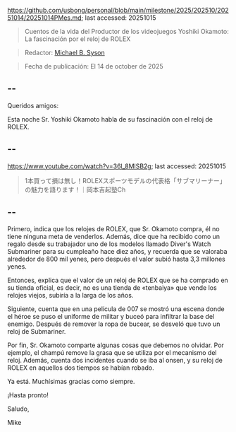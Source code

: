 https://github.com/usbong/personal/blob/main/milestone/2025/202510/20251014/20251014PMes.md; last accessed: 20251015

> Cuentos de la vida del Productor de los videojuegos Yoshiki Okamoto: La fascinación por el reloj de ROLEX

> Redactor: [Michael B. Syson](https://www.linkedin.com/in/michaelsyson/)

> Fecha de publicación: El 14 de october de 2025

## --

Queridos amigos:

Esta noche Sr. Yoshiki Okamoto habla de su fascinación con el reloj de ROLEX.

## --

https://www.youtube.com/watch?v=36l_8MlSB2g; last accessed: 20251015

> 1本買って損は無し！ROLEXスポーツモデルの代表格「サブマリーナー」の魅力を語ります！｜岡本吉起塾Ch

## --

Primero, indica que los relojes de ROLEX, que Sr. Okamoto compra, él no tiene ninguna meta de venderlos. Además, dice que ha recibido como un regalo desde su trabajador uno de los modelos llamado Diver's Watch Submariner para su cumpleaño hace diez años, y recuerda que se valoraba alrededor de 800 mil yenes, pero después el valor subió hasta 3,3 millones yenes. 

Entonces, explica que el valor de un reloj de ROLEX que se ha comprado en su tienda oficial, es decir, no es una tienda de «tenbaiya» que vende los relojes viejos, subiría a la larga de los años.

Siguiente, cuenta que en una película de 007 se mostró una escena donde el héroe se puso el uniforme de militar y buceó para infiltrar la base del enemigo. Después de remover la ropa de bucear, se desveló que tuvo un reloj de Submariner.

Por fin, Sr. Okamoto comparte algunas cosas que debemos no olvidar. Por ejemplo, el champú remove la grasa que se utiliza por el mecanismo del reloj. Además, cuenta dos incidentes cuando se iba al onsen, y su reloj de ROLEX en aquellos dos tiempos se habían robado. 

Ya está. Muchísimas gracias como siempre.

¡Hasta pronto!

Saludo,

Mike